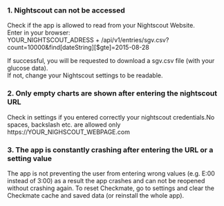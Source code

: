### 1. Nightscout can not be accessed 
Check if the app is allowed to read from your Nightscout Website.  
Enter in your browser:  
YOUR_NIGHTSCOUT_ADRESS + /api/v1/entries/sgv.csv?count=10000&find[dateString][$gte]=2015-08-28

If successful, you will be requested to download a sgv.csv file (with your glucose data).  
If not, change your Nightscout settings to be readable.

### 2. Only empty charts are shown after entering the nightscout URL
Check in settings if you entered correctly your nightscout credentials.No spaces, backslash etc. are allowed only ht<span>tps:</span>//YOUR_NIGHSCOUT_WEBPAGE.com

### 3. The app is constantly crashing after entering the URL or a setting value 
The app is not preventing the user from entering wrong values (e.g. E:00 instead of 3:00) as a result the app crashes and can not be reopened without crashing again.
To reset Checkmate, go to settings and clear the Checkmate cache and saved data (or reinstall the whole app).
